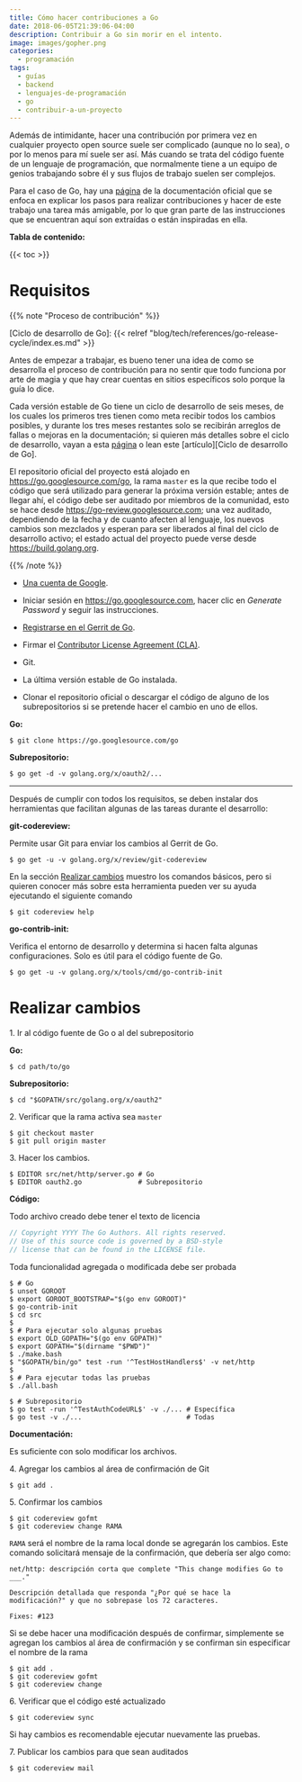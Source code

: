 ```yaml
---
title: Cómo hacer contribuciones a Go
date: 2018-06-05T21:39:06-04:00
description: Contribuir a Go sin morir en el intento.
image: images/gopher.png
categories:
  - programación
tags:
  - guías
  - backend
  - lenguajes-de-programación
  - go
  - contribuir-a-un-proyecto
---
```


Además de intimidante, hacer una contribución por primera vez en cualquier
proyecto open source suele ser complicado (aunque no lo sea), o por lo menos
para mí suele ser así. Más cuando se trata del código fuente de un lenguaje
de programación, que normalmente tiene a un equipo de genios trabajando sobre
él y sus flujos de trabajo suelen ser complejos.

[Go Contributing]: https://golang.org/doc/contribute.html

Para el caso de Go, hay una [página][Go Contributing] de la documentación
oficial que se enfoca en explicar los pasos para realizar contribuciones y
hacer de este trabajo una tarea más amigable, por lo que gran parte de las
instrucciones que se encuentran aquí son extraídas o están inspiradas en
ella.

**Tabla de contenido:**

{{< toc >}}

# Requisitos

{{% note "Proceso de contribución" %}}

<!--lint disable no-undefined-references no-shortcut-reference-link-->

[Go Release Cycle]: https://github.com/golang/go/wiki/Go-Release-Cycle
[Ciclo de desarrollo de Go]: {{< relref "blog/tech/references/go-release-cycle/index.es.md" >}}

<!--lint enable no-undefined-references no-shortcut-reference-link-->

Antes de empezar a trabajar, es bueno tener una idea de como se desarrolla el
proceso de contribución para no sentir que todo funciona por arte de magia y
que hay crear cuentas en sitios específicos solo porque la guía lo dice.

<!--lint disable no-undefined-references-->

Cada versión estable de Go tiene un ciclo de desarrollo de seis meses, de los
cuales los primeros tres tienen como meta recibir todos los cambios posibles, y
durante los tres meses restantes solo se recibirán arreglos de fallas o
mejoras en la documentación; si quieren más detalles sobre el ciclo de
desarrollo, vayan a esta [página][Go Release Cycle] o lean este
[artículo][Ciclo de desarrollo de Go].

<!--lint enable no-undefined-references-->

El repositorio oficial del proyecto está alojado en
<https://go.googlesource.com/go>, la rama `master` es la que recibe todo el
código que será utilizado para generar la próxima versión estable; antes de
llegar ahí, el código debe ser auditado por miembros de la comunidad, esto se
hace desde <https://go-review.googlesource.com>; una vez auditado, dependiendo
de la fecha y de cuanto afecten al lenguaje, los nuevos cambios son mezclados
y esperan para ser liberados al final del ciclo de desarrollo activo; el estado
actual del proyecto puede verse desde <https://build.golang.org>.

{{% /note %}}

* [Una cuenta de Google](https://www.google.com/accounts/NewAccount).

* Iniciar sesión en <https://go.googlesource.com>, hacer clic en *Generate
  Password* y seguir las instrucciones.

* [Registrarse en el Gerrit de Go](https://go-review.googlesource.com/login/).

* Firmar el [Contributor License Agreement (CLA)](https://developers.google.com/open-source/cla/individual).

* Git.

* La última versión estable de Go instalada.

* Clonar el repositorio oficial o descargar el código de alguno de los
  subrepositorios si se pretende hacer el cambio en uno de ellos.

**Go:**

```shell-session
$ git clone https://go.googlesource.com/go
```

**Subrepositorio:**

```shell-session
$ go get -d -v golang.org/x/oauth2/...
```

---

Después de cumplir con todos los requisitos, se deben instalar dos
herramientas que facilitan algunas de las tareas durante el desarrollo:

**git-codereview:**

Permite usar Git para enviar los cambios al Gerrit de Go.

```shell-session
$ go get -u -v golang.org/x/review/git-codereview
```

En la sección [Realizar cambios](#realizar-cambios) muestro los comandos
básicos, pero si quieren conocer más sobre esta herramienta pueden ver su
ayuda ejecutando el siguiente comando

```shell-session
$ git codereview help
```

**go-contrib-init:**

Verifica el entorno de desarrollo y determina si hacen falta algunas
configuraciones. Solo es útil para el código fuente de Go.

```shell-session
$ go get -u -v golang.org/x/tools/cmd/go-contrib-init
```

# Realizar cambios

1\. Ir al código fuente de Go o al del subrepositorio

**Go:**

```shell-session
$ cd path/to/go
```

**Subrepositorio:**

```shell-session
$ cd "$GOPATH/src/golang.org/x/oauth2"
```

2\. Verificar que la rama activa sea `master`

```shell-session
$ git checkout master
$ git pull origin master
```

3\. Hacer los cambios.

```shell-session
$ EDITOR src/net/http/server.go # Go
$ EDITOR oauth2.go              # Subrepositorio
```

**Código:**

Todo archivo creado debe tener el texto de licencia

```go
// Copyright YYYY The Go Authors. All rights reserved.
// Use of this source code is governed by a BSD-style
// license that can be found in the LICENSE file.
```

Toda funcionalidad agregada o modificada debe ser probada

```shell-session
$ # Go
$ unset GOROOT
$ export GOROOT_BOOTSTRAP="$(go env GOROOT)"
$ go-contrib-init
$ cd src
$
$ # Para ejecutar solo algunas pruebas
$ export OLD_GOPATH="$(go env GOPATH)"
$ export GOPATH="$(dirname "$PWD")"
$ ./make.bash
$ "$GOPATH/bin/go" test -run '^TestHostHandlers$' -v net/http
$
$ # Para ejecutar todas las pruebas
$ ./all.bash

$ # Subrepositorio
$ go test -run '^TestAuthCodeURL$' -v ./... # Específica
$ go test -v ./...                          # Todas
```

**Documentación:**

Es suficiente con solo modificar los archivos.

4\. Agregar los cambios al área de confirmación de Git

```shell-session
$ git add .
```

5\. Confirmar los cambios

```shell-session
$ git codereview gofmt
$ git codereview change RAMA
```

`RAMA` será el nombre de la rama local donde se agregarán los cambios. Este
comando solicitará mensaje de la confirmación, que debería ser algo como:

```
net/http: descripción corta que complete "This change modifies Go to ___."

Descripción detallada que responda "¿Por qué se hace la
modificación?" y que no sobrepase los 72 caracteres.

Fixes: #123
```

Si se debe hacer una modificación después de confirmar, simplemente se
agregan los cambios al área de confirmación y se confirman sin especificar el
nombre de la rama

```shell-session
$ git add .
$ git codereview gofmt
$ git codereview change
```

6\. Verificar que el código esté actualizado

```shell-session
$ git codereview sync
```

Si hay cambios es recomendable ejecutar nuevamente las pruebas.

7\. Publicar los cambios para que sean auditados

```shell-session
$ git codereview mail
```

